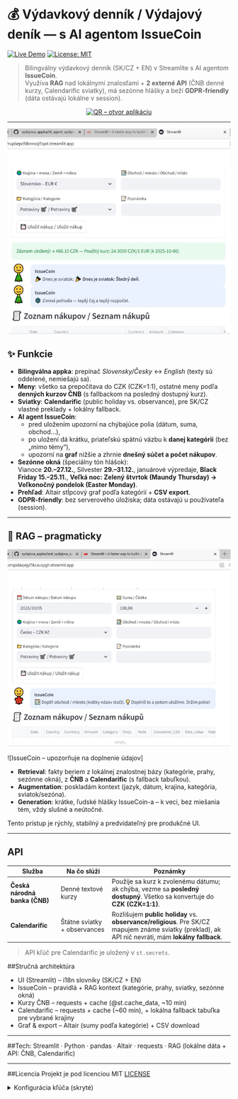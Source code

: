 # 💰 Výdavkový denník / Výdajový deník — s AI agentom IssueCoin

[![Live Demo](https://img.shields.io/badge/Live%20Demo-Streamlit-brightgreen)](https://vydajovaappka-yumqiidaqwjyf5kcauxygh.streamlit.app/)
[![License: MIT](https://img.shields.io/badge/License-MIT-yellow.svg)](./LICENSE)

> Bilingválny výdavkový denník (SK/CZ + EN) v Streamlite s AI agentom **IssueCoin**.  
> Využíva **RAG** nad lokálnymi znalosťami + **2 externé API** (ČNB denné kurzy, Calendarific sviatky), má sezónne hlášky a beží **GDPR-friendly** (dáta ostávajú lokálne v session).

<p align="center">
  <a href="https://vydajovaappka-yumqiidaqwjyf5kcauxygh.streamlit.app/">
    <img
      src="https://api.qrserver.com/v1/create-qr-code/?size=220x220&data=https%3A%2F%2Fvydajovaappka-yumqiidaqwjyf5kcauxygh.streamlit.app%2F"
      alt="QR – otvor aplikáciu"
      width="220" height="220"
    />
  </a>
</p>

---

![IssueCoin – sviatočné hlášky a úspešné uloženie záznamu](obrazky_vytah_appka/spravny_obrazek1.JPG)


## ✨ Funkcie

- **Bilingválna appka**: prepínač *Slovensky/Česky* ↔ *English* (texty sú oddelené, nemiešajú sa).
- **Meny**: všetko sa prepočítava do CZK (CZK=1:1), ostatné meny podľa **denných kurzov ČNB** (s fallbackom na posledný dostupný kurz).
- **Sviatky**: **Calendarific** (public holiday vs. observance), pre SK/CZ vlastné preklady + lokálny fallback.
- **AI agent IssueCoin**:
  - pred uložením upozorní na chýbajúce polia (dátum, suma, obchod…),
  - po uložení dá krátku, priateľskú spätnú väzbu k **danej kategórii** (bez „mimo témy“),
  - upozorní na **graf** nižšie a zhrnie **dnešný súčet a počet nákupov**.
- **Sezónne okná** (špeciálny tón hlášok):  
  Vianoce **20.–27.12.**, Silvester **29.–31.12.**, januárové výpredaje, **Black Friday 15.–25.11.**, **Veľká noc: Zelený štvrtok (Maundy Thursday) → Veľkonočný pondelok (Easter Monday)**.
- **Prehľad**: Altair stĺpcový graf podľa kategórií + **CSV export**.  
- **GDPR-friendly**: bez serverového úložiska; dáta ostávajú u používateľa (session).

---

## 🧠 RAG – pragmaticky

![Ako funguje RAG](obrazky_vytah_appka/RAG_obrazek1.JPG)

![IssueCoin – upozorňuje na doplnenie údajov]

- **Retrieval**: fakty beriem z lokálnej znalostnej bázy (kategórie, prahy, sezónne okná), z **ČNB** a **Calendarific** (s fallback tabuľkou).
- **Augmentation**: poskladám kontext (jazyk, dátum, krajina, kategória, sviatok/sezóna).
- **Generation**: krátke, ľudské hlášky IssueCoin-a – k veci, bez miešania tém, vždy slušné a neútočné.

Tento prístup je rýchly, stabilný a predvídateľný pre produkčné UI.

---
## API

| Služba | Na čo slúži | Poznámky |
|---|---|---|
| **Česká národná banka (ČNB)** | Denné textové kurzy | Použije sa kurz k zvolenému dátumu; ak chýba, vezme sa **posledný dostupný**. Všetko sa konvertuje do **CZK (CZK=1:1)**. |
| **Calendarific** | Štátne sviatky + observances | Rozlišujem **public holiday** vs. **observance/religious**. Pre SK/CZ mapujem známe sviatky (preklad), ak API nič nevráti, mám **lokálny fallback**. |

> API kľúč pre Calendarific je uložený v `st.secrets`.
> 
##Stručná architektúra

- UI (Streamlit) – i18n slovníky (SK/CZ + EN)
- IssueCoin – pravidlá + RAG kontext (kategórie, prahy, sviatky, sezónne okná)
- Kurzy ČNB – requests + cache (@st.cache_data, ~10 min)
- Calendarific – requests + cache (~60 min), + lokálna fallback tabuľka pre vybrané krajiny
- Graf & export – Altair (sumy podľa kategórie) + CSV download

---
##Tech: Streamlit · Python · pandas · Altair · requests · RAG (lokálne dáta + API: ČNB, Calendarific)

---
##Licencia
Projekt je pod licenciou MIT [LICENSE](LICENSE)
<details>
<summary>Konfigurácia kľúča (skryté)</summary>

```toml
# .streamlit/secrets.toml
CAL_API_KEY = "tvoj_calendarific_api_key"

---

## 🖥️ Lokálne spustenie

```bash
python -m venv .venv
# Windows:
.venv\Scripts\activate
# macOS / Linux:
# source .venv/bin/activate

pip install -r requirements.txt
streamlit run test_vydajova_appka_app.py
CAL_API_KEY = "tvoj_calendarific_api_key"
